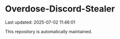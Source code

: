 # Overdose-Discord-Stealer

Last updated: 2025-07-02 11:46:01

This repository is automatically maintained.
